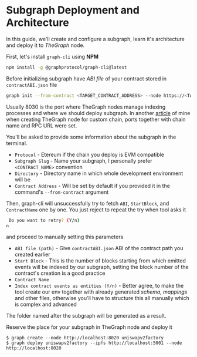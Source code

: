 # Subgraph Deployment and Architecture
In this guide, we'll create and configure a subgraph, learn it's architecture and deploy it to *TheGraph* node.

First, let's install `graph-cli` using **NPM**
```bash
npm install -g @graphprotocol/graph-cli@latest
```

Before initializing subgraph have *ABI file* of your contract stored in `contractABI.json` file
```bash
graph init --from-contract <TARGET_CONTRACT_ADDRESS> --node https://<TARGET_HOST_DOMAIN>:8030 --network <NETWROK_NAME>
```
Usually 8030 is the port where TheGraph nodes manage indexing processes and where we should deploy subgraph. In another [article](https://github.com/puls369ar/thegraph-articles/blob/main/subgraph-deployment-and-architecture.md) of mine when creating TheGraph node for custom chain, ports together with chain name and RPC URL were set.

You'll be asked to provide some information about the subgraph in the terminal.
* `Protocol` - Etereum if the chain you deploy is EVM compatible
* `Subgraph Slug` - Name your subgraph, I personally prefer `<CONTRACT_NAME>` convention
* `Directory` - Directory name in which whole development environment will be
* `Contract Address` - Will be set by default if you provided it in the command's `--from-contract` argument

Then, graph-cli will unsuccessfully try to fetch `ABI`, `StartBlock`, and `ContractName` one by one. You just reject to repeat the try when tool asks it
```bash
 Do you want to retry? (Y/n)
n
```

and proceed to manually setting this parameters
* `ABI file (path)` - Give `contractABI.json` ABI of the contract path you created earlier
* `Start Block` - This is the number of blocks starting from which emitted events will be indexed by our subgraph, setting the block number of the                    contract's creation is a good practice
* `Contract Name`
* `Index contract events as entities (Y/n)` - Better agree, to make the tool create our env together with already generated *schema, mappings* and                                                other files, otherwise you'll have to structure this all manually which is complex and advanced

The folder named after the subgraph will be generated as a result.

Reserve the place for your subgraph in TheGraph node and deploy it
```
$ graph create --node http://localhost:8020 uniswapv2factory
$ graph deploy uniswapv2factory --ipfs http://localhost:5001 --node http://localhost:8020
```

